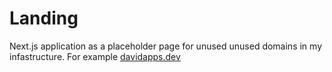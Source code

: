 # Landing

Next.js application as a placeholder page for unused unused domains in my infastructure. For example [davidapps.dev](https://davidapps.dev)
